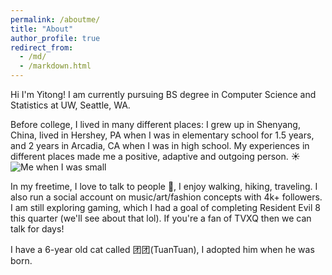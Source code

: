 ```yaml
---
permalink: /aboutme/
title: "About"
author_profile: true
redirect_from: 
  - /md/
  - /markdown.html
---
```


Hi I'm Yitong! I am currently pursuing BS degree in Computer Science and Statistics at UW, Seattle, WA.

Before college, I lived in many different places: I grew up in Shenyang, China, lived in Hershey, PA when I was in elementary school for 1.5 years, and 2 years in Arcadia, CA when I was in high school. My experiences in different places made me a positive, adaptive and outgoing person. ☀️
![Me when I was small](/images/editing-talk.png)

In my freetime, I love to talk to people 👀, I enjoy walking, hiking, traveling. I also run a social account on music/art/fashion concepts with 4k+ followers. I am still exploring gaming, which I had a goal of completing Resident Evil 8 this quarter (we'll see about that lol). If you're a fan of TVXQ then we can talk for days!

I have a 6-year old cat called 团团(TuanTuan), I adopted him when he was born. 


